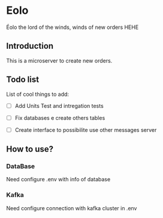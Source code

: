 # Eolo
 Éolo the lord of the winds, winds of new orders HEHE

## Introduction
This is a microserver to create new orders.

## Todo list
List of cool things to add:

* [ ] Add Units Test and intregation tests 
* [ ] Fix databases e create others tables
* [ ] Create interface to possibilite use other messages server 


## How to use?
### DataBase
Need configure .env with info of database
 
### Kafka
  Need configure connection with kafka cluster in .env
